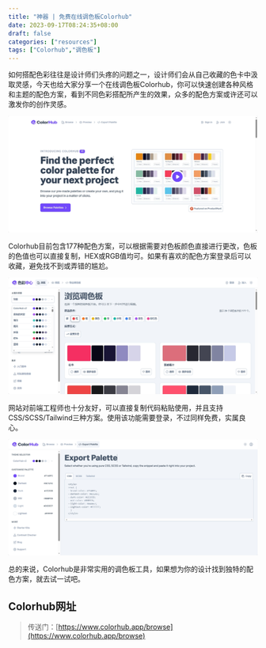 ```yaml
---
title: "神器 | 免费在线调色板Colorhub"
date: 2023-09-17T08:24:35+08:00
draft: false
categories: ["resources"]
tags: ["Colorhub","调色板"]
---
```


如何搭配色彩往往是设计师们头疼的问题之一，设计师们会从自己收藏的色卡中汲取灵感，今天也给大家分享一个在线调色板Colorhub，你可以快速创建各种风格和主题的配色方案，看到不同色彩搭配所产生的效果，众多的配色方案或许还可以激发你的创作灵感。

![](img/colorhub01.png)
 

Colorhub目前包含177种配色方案，可以根据需要对色板颜色直接进行更改，色板的色值也可以直接复制，HEX或RGB值均可。如果有喜欢的配色方案登录后可以收藏，避免找不到或弄错的尴尬。

![](img/colorhub02.png)

网站对前端工程师也十分友好，可以直接复制代码粘贴使用，并且支持CSS/SCSS/Tailwind三种方案。使用该功能需要登录，不过同样免费，实属良心。

![](img/colorhub03.png)

总的来说，Colorhub是非常实用的调色板工具，如果想为你的设计找到独特的配色方案，就去试一试吧。

## Colorhub网址
> 传送门：[https://www.colorhub.app/browse](https://www.colorhub.app/browse)
